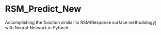 # RSM_Predict_New
Accomplishing the function similar to RSM(Response surface methodology) with Neural-Network in Pytorch
